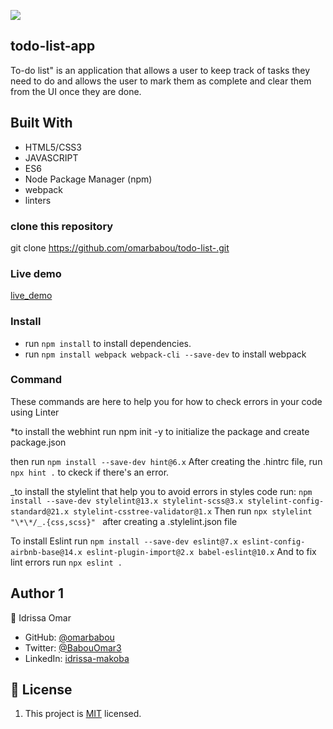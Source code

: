 ![](https://img.shields.io/badge/Microverse-blueviolet)

## todo-list-app

To-do list" is an application that allows a user to keep track of tasks they need to do and allows the user to mark them as complete and clear them from the UI once they are done.

## Built With

- HTML5/CSS3
- JAVASCRIPT
- ES6
- Node Package Manager (npm)
- webpack
- linters

### clone this repository

git clone https://github.com/omarbabou/todo-list-.git

### Live demo

[live_demo]()

### Install

- run `npm install` to install dependencies.
- run `npm install webpack webpack-cli --save-dev` to install webpack

### Command

These commands are here to help you for how to check errors in your code using Linter

\*to install the webhint run npm init -y to initialize the package and create package.json

then run `npm install --save-dev hint@6.x` After creating the .hintrc file, run `npx hint .` to ckeck if there's an error.

_to install the stylelint that help you to avoid errors in styles code run: `npm install --save-dev stylelint@13.x stylelint-scss@3.x stylelint-config-standard@21.x stylelint-csstree-validator@1.x` Then run `npx stylelint "\*\*/_.{css,scss}" ` after creating a .stylelint.json file

To install Eslint run `npm install --save-dev eslint@7.x eslint-config-airbnb-base@14.x eslint-plugin-import@2.x babel-eslint@10.x` And to fix lint errors run `npx eslint .`

## Author 1

👤 Idrissa Omar

- GitHub: [@omarbabou](https://github.com/omarbabou)
- Twitter: [@BabouOmar3](https://twitter.com/BabouOmar3/photo)
- LinkedIn: [idrissa-makoba](https://www.linkedin.com/in/idrissa-makoba-b5b906205/)

## 📝 License

1. This project is [MIT](./MIT.md) licensed.
